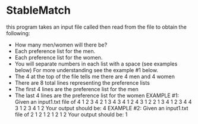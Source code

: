# StableMatch

this program takes an input file called then read from the file to obtain the following:
- How many men/women will there be?
- Each preference list for the men.
- Each preference list for the women.
- You will separate numbers in each list with a space (see examples below)
For more understanding see the example #1 below.
- The 4 at the top of the file tells me there are 4 men and 4 women
- There are 8 total lines representing the preference lists
- The first 4 lines are the preference list for the men
- The last 4 lines are the preference list for the women
EXAMPLE #1: Given an input1.txt file of
4 
1 2 3 4
2 1 3 4
3 4 1 2
4 3 1 2
2 1 3 4
1 2 3 4
4 3 1 2
3 4 1 2
Your output should be:
4
EXAMPLE #2: Given an input1.txt file of
2
1 2
1 2
1 2
1 2
Your output should be:
1
